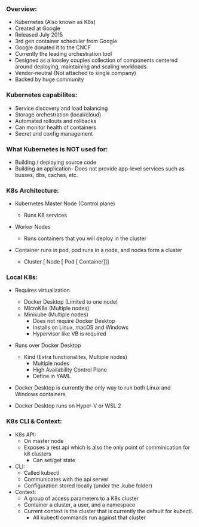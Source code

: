 ### Overview:

- Kubernetes (Also known as K8s)
- Created at Google
- Released July 2015
- 3rd gen container scheduler from Google
- Google donated it to the CNCF
- Currently the leading orchestration tool
- Designed as a loosley couples collection of components centered around deploying, maintaining and scaling workloads.
- Vendor-neutral (Not attached to single company)
- Backed by huge community

### Kubernetes capabilites:

- Service discovery and load balancing
- Storage orchestration (local/cloud)
- Automated rollouts and rollbacks
- Can monitor health of containers
- Secret and config management

### What Kubernetes is NOT used for:

- Building / deploying source code
- Building an application- Does not provide app-level services such as busses, dbs, caches, etc.

### K8s Architecture:

- Kubernetes Master Node (Control plane)
  - Runs K8 services
- Worker Nodes

  - Runs containers that you will deploy in the cluster

- Container runs in pod, pod runs in a node, and nodes form a cluster
  - Cluster [ Node [ Pod [ Container]]]

### Local K8s:

- Requires virtualization

  - Docker Desktop (Limited to one node)
  - MicroK8s (Multiple nodes)
  - Minikube (Multiple nodes)
    - Does not require Docker Desktop
    - Installs on Linux, macOS and Windows
    - Hypervisor like VB is required

- Runs over Docker Desktop

  - Kind (Extra functionalites, Multiple nodes)
    - Multiple nodes
    - High Availability Control Plane
    - Define in YAML

- Docker Desktop is currently the only way to run both Linux and Windows containers
- Docker Desktop runs on Hyper-V or WSL 2

### K8s CLI & Context:

- K8s API:
  - On master node
  - Exposes a rest api which is also the only point of comminication for k8 clusters
    - Can set/get state
- CLI:
  - Called kubectl
  - Communicates with the api server
  - Configuration stored locally (under the .kube folder)
- Context:
  - A group of access parameters to a K8s cluster
  - Container a cluster, a user, and a namespace
  - Current context is the cluster that is currently the default for kubectl.
    - All kubectl commands run against that cluster
